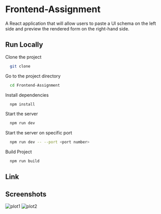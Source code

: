 
# Frontend-Assignment

A React application that will allow users to paste a UI schema on the left side and preview the rendered form on the right-hand side.
## Run Locally

Clone the project

```bash
  git clone 
```

Go to the project directory

```bash
  cd Frontend-Assignment
```

Install dependencies

```bash
  npm install
```

Start the server

```bash
  npm run dev
```

Start the server on specific port

```bash
  npm run dev -- --port <port number>
```

Build Project

```bash
  npm run build
```
## Link


## Screenshots

![plot1]()
![plot2]()
